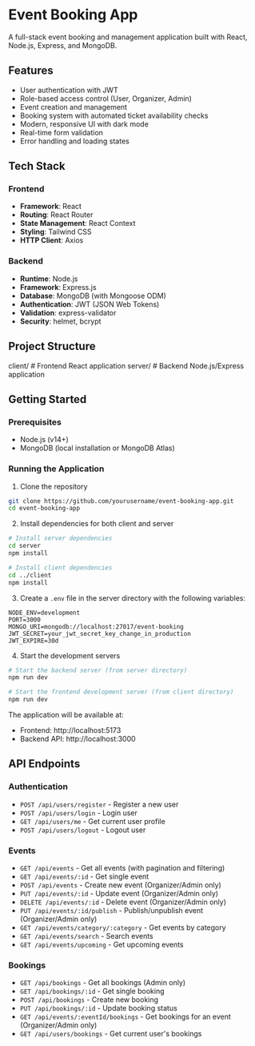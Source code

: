 # Event Booking App

A full-stack event booking and management application built with React, Node.js, Express, and MongoDB.

## Features

- User authentication with JWT
- Role-based access control (User, Organizer, Admin)
- Event creation and management
- Booking system with automated ticket availability checks
- Modern, responsive UI with dark mode
- Real-time form validation
- Error handling and loading states

## Tech Stack

### Frontend
- **Framework**: React
- **Routing**: React Router
- **State Management**: React Context
- **Styling**: Tailwind CSS
- **HTTP Client**: Axios

### Backend
- **Runtime**: Node.js
- **Framework**: Express.js
- **Database**: MongoDB (with Mongoose ODM)
- **Authentication**: JWT (JSON Web Tokens)
- **Validation**: express-validator
- **Security**: helmet, bcrypt

## Project Structure

client/  # Frontend React application
server/ # Backend Node.js/Express application


## Getting Started

### Prerequisites
- Node.js (v14+)
- MongoDB (local installation or MongoDB Atlas)

### Running the Application

1. Clone the repository
```bash
git clone https://github.com/yourusername/event-booking-app.git
cd event-booking-app
```

2. Install dependencies for both client and server
```bash
# Install server dependencies
cd server
npm install

# Install client dependencies
cd ../client
npm install
```

3. Create a `.env` file in the server directory with the following variables:
```
NODE_ENV=development
PORT=3000
MONGO_URI=mongodb://localhost:27017/event-booking
JWT_SECRET=your_jwt_secret_key_change_in_production
JWT_EXPIRE=30d
```

4. Start the development servers
```bash
# Start the backend server (from server directory)
npm run dev

# Start the frontend development server (from client directory)
npm run dev
```

The application will be available at:
- Frontend: http://localhost:5173
- Backend API: http://localhost:3000


## API Endpoints

### Authentication
- `POST /api/users/register` - Register a new user
- `POST /api/users/login` - Login user
- `GET /api/users/me` - Get current user profile
- `POST /api/users/logout` - Logout user

### Events
- `GET /api/events` - Get all events (with pagination and filtering)
- `GET /api/events/:id` - Get single event
- `POST /api/events` - Create new event (Organizer/Admin only)
- `PUT /api/events/:id` - Update event (Organizer/Admin only)
- `DELETE /api/events/:id` - Delete event (Organizer/Admin only)
- `PUT /api/events/:id/publish` - Publish/unpublish event (Organizer/Admin only)
- `GET /api/events/category/:category` - Get events by category
- `GET /api/events/search` - Search events
- `GET /api/events/upcoming` - Get upcoming events

### Bookings
- `GET /api/bookings` - Get all bookings (Admin only)
- `GET /api/bookings/:id` - Get single booking
- `POST /api/bookings` - Create new booking
- `PUT /api/bookings/:id` - Update booking status
- `GET /api/events/:eventId/bookings` - Get bookings for an event (Organizer/Admin only)
- `GET /api/users/bookings` - Get current user's bookings
